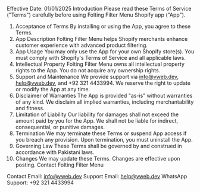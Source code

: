 Effective Date: 01/01/2025
Introduction
Please read these Terms of Service ("Terms") carefully before using Folting Filter Menu Shopify app ("App").
1. Acceptance of Terms
By installing or using the App, you agree to these Terms.
2. App Description
Folting Filter Menu helps Shopify merchants enhance customer experience with advanced product filtering.
3. App Usage
You may only use the App for your own Shopify store(s).
You must comply with Shopify's Terms of Service and all applicable laws.
4. Intellectual Property
Folting Filter Menu owns all intellectual property rights to the App.
You do not acquire any ownership rights.
5. Support and Maintenance
We provide support via info@vweb.dev, help@vweb.dev, and +92 321 4433994.
We reserve the right to update or modify the App at any time.
6. Disclaimer of Warranties
The App is provided "as-is" without warranties of any kind.
We disclaim all implied warranties, including merchantability and fitness.
7. Limitation of Liability
Our liability for damages shall not exceed the amount paid by you for the App.
We shall not be liable for indirect, consequential, or punitive damages.
8. Termination
We may terminate these Terms or suspend App access if you breach any provision.
Upon termination, you must uninstall the App.
9. Governing Law
These Terms shall be governed by and construed in accordance with Pakistani laws.
10. Changes
We may update these Terms. Changes are effective upon posting.
Contact
Folting Filter Menu

Contact Email:
info@vweb.dev
Support Email: help@vweb.dev
WhatsApp Support: +92 321 4433994
